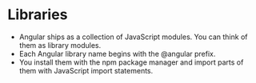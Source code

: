 # Libraries

- Angular ships as a collection of JavaScript modules. You can think of them as library modules.
- Each Angular library name begins with the @angular prefix.
- You install them with the npm package manager and import parts of them with JavaScript import statements.
